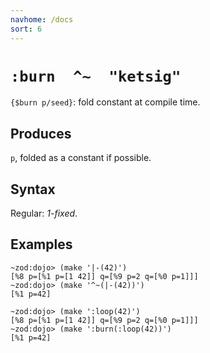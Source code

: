 ```yaml
---
navhome: /docs
sort: 6
---
```


# `:burn  ^~  "ketsig"`

`{$burn p/seed}`: fold constant at compile time.

## Produces

`p`, folded as a constant if possible.

## Syntax

Regular: *1-fixed*.

## Examples

```
~zod:dojo> (make '|-(42)')
[%8 p=[%1 p=[1 42]] q=[%9 p=2 q=[%0 p=1]]]
~zod:dojo> (make '^~(|-(42))')
[%1 p=42]
```

```
~zod:dojo> (make ':loop(42)')
[%8 p=[%1 p=[1 42]] q=[%9 p=2 q=[%0 p=1]]]
~zod:dojo> (make ':burn(:loop(42))')
[%1 p=42]
```
